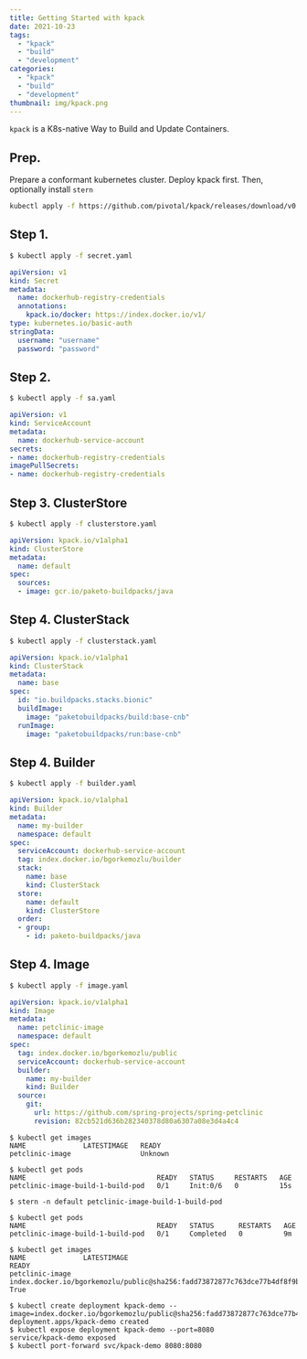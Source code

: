 ```yaml
---
title: Getting Started with kpack
date: 2021-10-23
tags:
  - "kpack"
  - "build"
  - "development"
categories:
  - "kpack"
  - "build"
  - "development"
thumbnail: img/kpack.png
---
```

```kpack``` is a K8s-native Way to Build and Update Containers.
<!--more-->

## Prep.

Prepare a conformant kubernetes cluster. Deploy kpack first. Then, optionally install ```stern```

```sh
kubectl apply -f https://github.com/pivotal/kpack/releases/download/v0.4.0/release-0.4.0.yaml
```
## Step 1. 

```sh
$ kubectl apply -f secret.yaml
```

```yaml
apiVersion: v1
kind: Secret
metadata:
  name: dockerhub-registry-credentials
  annotations:
    kpack.io/docker: https://index.docker.io/v1/
type: kubernetes.io/basic-auth
stringData:
  username: "username"
  password: "password"
```

## Step 2. 

```sh
$ kubectl apply -f sa.yaml
```
```yaml
apiVersion: v1
kind: ServiceAccount
metadata:
  name: dockerhub-service-account
secrets:
- name: dockerhub-registry-credentials
imagePullSecrets:
- name: dockerhub-registry-credentials
```

## Step 3. ClusterStore

```sh
$ kubectl apply -f clusterstore.yaml
```

```yaml
apiVersion: kpack.io/v1alpha1
kind: ClusterStore
metadata:
  name: default
spec:
  sources:
  - image: gcr.io/paketo-buildpacks/java
```

## Step 4. ClusterStack

```sh
$ kubectl apply -f clusterstack.yaml
```

```yaml
apiVersion: kpack.io/v1alpha1
kind: ClusterStack
metadata:
  name: base
spec:
  id: "io.buildpacks.stacks.bionic"
  buildImage:
    image: "paketobuildpacks/build:base-cnb"
  runImage:
    image: "paketobuildpacks/run:base-cnb"
```
## Step 4. Builder

```sh
$ kubectl apply -f builder.yaml
```

```yaml
apiVersion: kpack.io/v1alpha1
kind: Builder
metadata:
  name: my-builder
  namespace: default
spec:
  serviceAccount: dockerhub-service-account
  tag: index.docker.io/bgorkemozlu/builder
  stack:
    name: base
    kind: ClusterStack
  store:
    name: default
    kind: ClusterStore
  order:
  - group:
    - id: paketo-buildpacks/java
```

## Step 4. Image

```sh
$ kubectl apply -f image.yaml
```

```yaml
apiVersion: kpack.io/v1alpha1
kind: Image
metadata:
  name: petclinic-image
  namespace: default
spec:
  tag: index.docker.io/bgorkemozlu/public
  serviceAccount: dockerhub-service-account
  builder:
    name: my-builder
    kind: Builder
  source:
    git:
      url: https://github.com/spring-projects/spring-petclinic
      revision: 82cb521d636b282340378d80a6307a08e3d4a4c4
```

```terminal
$ kubectl get images
NAME              LATESTIMAGE   READY
petclinic-image                 Unknown
```
```terminal
$ kubectl get pods
NAME                                READY   STATUS     RESTARTS   AGE
petclinic-image-build-1-build-pod   0/1     Init:0/6   0          15s
```
```terminal
$ stern -n default petclinic-image-build-1-build-pod
```
```terminal
$ kubectl get pods
NAME                                READY   STATUS      RESTARTS   AGE
petclinic-image-build-1-build-pod   0/1     Completed   0          9m
```
```terminal
$ kubectl get images
NAME              LATESTIMAGE                                                                                                  READY
petclinic-image   index.docker.io/bgorkemozlu/public@sha256:fadd73872877c763dce77b4df8f9b693323540657ba823fdd2eff329e9f120ab   True
```
```terminal
$ kubectl create deployment kpack-demo --image=index.docker.io/bgorkemozlu/public@sha256:fadd73872877c763dce77b4df8f9b693323540657ba823fdd2eff329e9f120ab
deployment.apps/kpack-demo created
$ kubectl expose deployment kpack-demo --port=8080
service/kpack-demo exposed
$ kubectl port-forward svc/kpack-demo 8080:8080
```